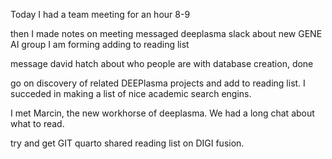 Today I had a team meeting for an hour 8-9

then I made notes on meeting
messaged deeplasma slack about new GENE AI group I am forming
adding to reading list

message david hatch about who people are with database creation, done

go on discovery of related DEEPlasma projects and add to reading list.
I succeded in making a list of nice academic search engins.

I met Marcin, the new workhorse of deeplasma. We had a long chat about what to read. 

try and get GIT quarto shared reading list on DIGI fusion.